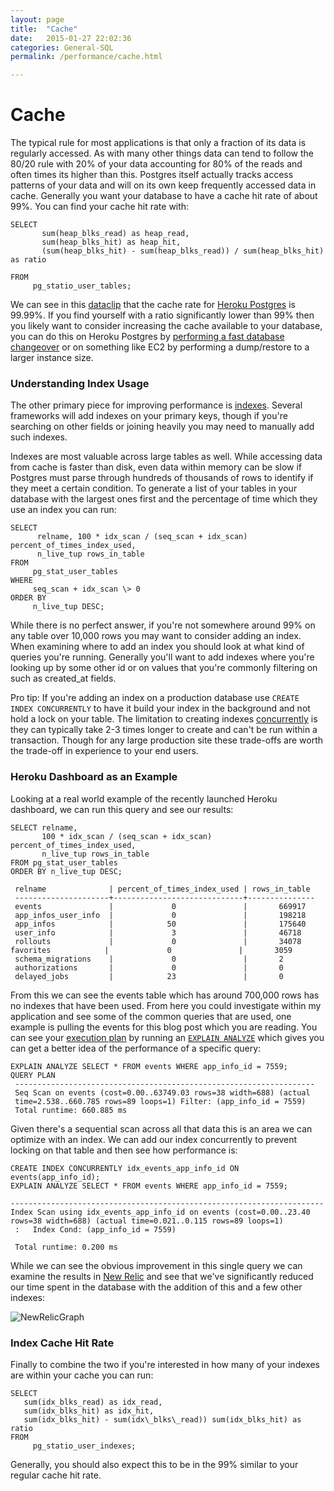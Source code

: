 ```yaml
---
layout: page
title:  "Cache"
date:   2015-01-27 22:02:36
categories: General-SQL
permalink: /performance/cache.html

---
```


Cache
=====

The typical rule for most applications is that only a fraction of its data is regularly accessed. As with many other things data can tend to follow the 80/20 rule with 20% of your data accounting for 80% of the reads and often times its higher than this. Postgres itself actually tracks access patterns of your data and will on its own keep frequently accessed data in cache. Generally you want your database to have a cache hit rate of about 99%. You can find your cache hit rate with:

    SELECT
           sum(heap_blks_read) as heap_read, 
           sum(heap_blks_hit) as heap_hit, 
           (sum(heap_blks_hit) - sum(heap_blks_read)) / sum(heap_blks_hit) as ratio

    FROM
         pg_statio_user_tables;

<!-- more -->

We can see in this
[dataclip](<https://postgres.heroku.com/dataclips/jfrtizxdthixfxkcdesxwesiibly>) that the cache rate for [Heroku Postgres](<https://postgres.heroku.com?utm_source=referral&utm_medium=content&utm_campaign=craigkerstiens>) is 99.99%. If you find yourself with a ratio significantly lower than 99% then you likely want to consider increasing the cache available to your database, you can do this on Heroku Postgres by [performing a fast database changeover](<https://devcenter.heroku.com/articles/fast-database-changeovers?utm_source=referral&utm_medium=content&utm_campaign=craigkerstiens>) or on something like EC2 by performing a dump/restore to a larger
instance size.

### Understanding Index Usage

The other primary piece for improving performance is [indexes](<https://devcenter.heroku.com/articles/postgresql-indexes?utm_source=referral&utm_medium=content&utm_campaign=craigkerstiens>). Several frameworks will add indexes on your primary keys, though if you're searching on other fields or joining heavily you may need to manually add such indexes.

Indexes are most valuable across large tables as well. While accessing data from cache is faster than disk, even data within memory can be slow if Postgres must parse through hundreds of thousands of rows to identify if they meet a certain condition. To generate a list of your tables in your database with the largest ones first and the percentage of time which they use an index you can run:

    SELECT
          relname, 100 * idx_scan / (seq_scan + idx_scan) percent_of_times_index_used, 
          n_live_tup rows_in_table
    FROM
         pg_stat_user_tables
    WHERE
         seq_scan + idx_scan \> 0
    ORDER BY
         n_live_tup DESC;

While there is no perfect answer, if you're not somewhere around 99% on any table over 10,000 rows you may want to consider adding an index. When examining where to add an index you should look at what kind of queries you're running. Generally you'll want to add indexes where you're looking up by some other id or on values that you're commonly filtering on such as created_at fields.

Pro tip: If you're adding an index on a production database use `CREATE INDEX CONCURRENTLY` to have it build your index in the background and not hold a lock on your table. The limitation to creating indexes [concurrently](<http://www.postgresql.org/docs/9.1/static/sql-createindex.html#SQL-CREATEINDEX-CONCURRENTLY>) is they can typically take 2-3 times longer to create and can't be run within a transaction. Though for any large production site these trade-offs are worth the trade-off in experience to your end users.

### Heroku Dashboard as an Example

Looking at a real world example of the recently launched Heroku dashboard, we can run this query and see our results:

    SELECT relname, 
           100 * idx_scan / (seq_scan + idx_scan) percent_of_times_index_used, 
           n_live_tup rows_in_table 
    FROM pg_stat_user_tables 
    ORDER BY n_live_tup DESC;

     relname              | percent_of_times_index_used | rows_in_table
     ---------------------+-----------------------------+--------------- 
     events               |             0               |       669917
     app_infos_user_info  |             0               |       198218 
     app_infos            |            50               |       175640
     user_info            |             3               |       46718 
     rollouts             |             0               |       34078 favorites            |             0               |       3059
     schema_migrations    |             0               |       2 
     authorizations       |             0               |       0 
     delayed_jobs         |            23               |       0

From this we can see the events table which has around 700,000 rows has no indexes that have been used. From here you could investigate within my application and see some of the common queries that are used, one example is pulling the events for this blog post which you are reading. You can see your [execution plan](<https://postgresguide.com/performance/explain.html?utm_source=referral&utm_medium=content&utm_campaign=craigkerstiens>) by running an [`EXPLAIN ANALYZE`](<https://postgresguide.com/performance/explain.html?utm_source=referral&utm_medium=content&utm_campaign=craigkerstiens>) which gives you can get a better idea of the performance of a specific query:

    EXPLAIN ANALYZE SELECT * FROM events WHERE app_info_id = 7559;
    QUERY PLAN
     -------------------------------------------------------------------
     Seq Scan on events (cost=0.00..63749.03 rows=38 width=688) (actual
     time=2.538..660.785 rows=89 loops=1) Filter: (app_info_id = 7559)
     Total runtime: 660.885 ms

Given there's a sequential scan across all that data this is an area we can optimize with an index. We can add our index concurrently to prevent locking on that table and then see how performance is:

    CREATE INDEX CONCURRENTLY idx_events_app_info_id ON
    events(app_info_id); 
    EXPLAIN ANALYZE SELECT * FROM events WHERE app_info_id = 7559;

    ---------------------------------------------------------------------- 
    Index Scan using idx_events_app_info_id on events (cost=0.00..23.40 rows=38 width=688) (actual time=0.021..0.115 rows=89 loops=1)
     :   Index Cond: (app_info_id = 7559)

     Total runtime: 0.200 ms

While we can see the obvious improvement in this single query we can
examine the results in [New Relic](https://elements.heroku.com/addons/newrelic) and see that we've significantly reduced our time spent in the database with the addition of this and a few other indexes:

![NewRelicGraph](<http://f.cl.ly/items/2x3g2h2220162C2M0w0r/Pasted%20Image%2010:1:12%208:55%20AM-2.png>)

### Index Cache Hit Rate

Finally to combine the two if you're interested in how many of your indexes are within your cache you can run:

    SELECT
       sum(idx_blks_read) as idx_read, 
       sum(idx_blks_hit) as idx_hit, 
       sum(idx_blks_hit) - sum(idx\_blks\_read)) sum(idx_blks_hit) as ratio
    FROM
         pg_statio_user_indexes;

Generally, you should also expect this to be in the 99% similar to your regular cache hit rate.
